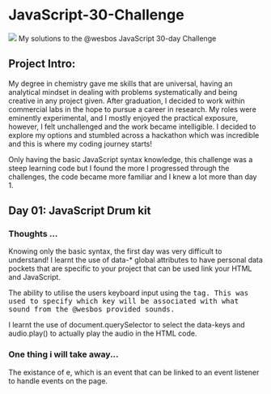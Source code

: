 # JavaScript-30-Challenge


![](https://javascript30.com/images/JS3-social-share.png)
My solutions to the @wesbos JavaScript 30-day Challenge 

## Project Intro: 
My degree in chemistry gave me skills that are universal, having an analytical mindset in dealing with problems systematically and being creative in any project given. After graduation, I decided to work within commercial labs in the hope to pursue a career in research. My roles were eminently experimental, and I mostly enjoyed the practical exposure, however, I felt unchallenged and the work became intelligible. I decided to explore my options and stumbled across a hackathon which was incredible and this is where my coding journey starts!

Only having the basic JavaScript syntax knowledge, this challenge was a steep learning code but I found the more I progressed through the challenges, the code became more familiar and I knew a lot more than day 1. 

## Day 01: JavaScript Drum kit 
### Thoughts ...  

Knowing only the basic syntax, the first day was very difficult to understand!
I learnt the use of data-* global attributes to have personal data pockets that are specific to your project that can be used link your HTML and JavaScript. 

The ability to utilise the users keyboard input using the <kbd> tag. This was used to specify which key will be associated with what sound from the @wesbos provided sounds. 
  
I learnt the use of document.querySelector to select the data-keys and audio.play() to actually play the audio in the HTML code. 

### One thing i will take away...
The existance of e, which is an event that can be linked to an event listener to handle events on the page. 



